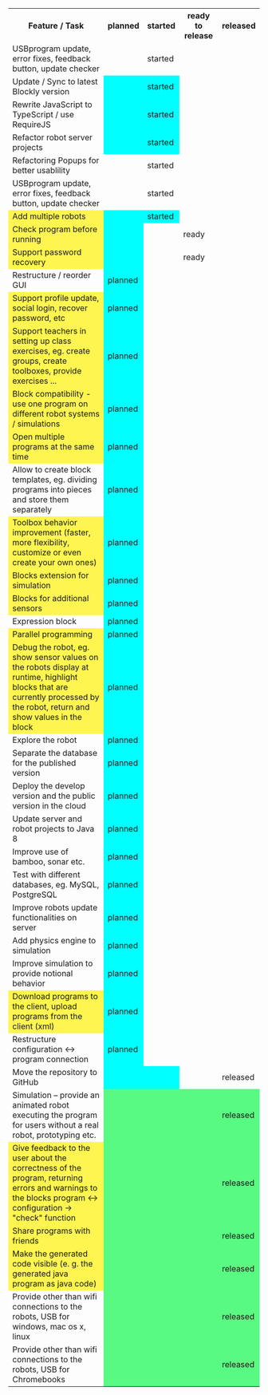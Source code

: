 <table>
  <tr>
    <th>Feature / Task </th>
    <th>planned</th>
    <th>started</th>
    <th>ready to release</th>
    <th>released</th>
  </tr><tr>
    <td>USBprogram update, error fixes, feedback button, update checker</td>    
    <td></td>
    <td>started</td>
    <td></td>
    <td></td>
  </tr><tr>
    <td>Update / Sync to latest Blockly version</td>
    <td bgcolor="#00ffff"></td>
    <td bgcolor="#00ffff">started</td>
    <td></td>
<td></td>
  </tr>
<tr>
    <td>Rewrite JavaScript to TypeScript / use RequireJS</td>
    <td bgcolor="#00ffff"></td>
    <td bgcolor="#00ffff">started</td>
    <td></td>
<td></td>
  </tr>
<tr>
    <td>Refactor robot server projects</td>
   <td bgcolor="#00ffff"></td>
    <td bgcolor="#00ffff">started</td>
    <td></td>
<td></td>
  </tr><tr>
    <td>Refactoring Popups for better usablility</td>    
    <td></td>
    <td>started</td>
    <td></td>
    <td></td>
  </tr><tr>
    <td>USBprogram update, error fixes, feedback button, update checker</td>    
    <td></td>
    <td>started</td>
    <td></td>
    <td></td>
  </tr><tr>
    <td bgcolor="#FFF550">Add multiple robots</td>
    <td  bgcolor="#00ffff"></td>
<td bgcolor="#00ffff">started</td>
    <td></td>
<td></td>
  </tr><tr>
    <td bgcolor="#FFF550">Check program before running</td>    
    <td  bgcolor="#00ffff"></td>
<td></td>
    <td>ready</td>
<td></td>
  </tr><tr>
    <td bgcolor="#FFF550">Support password recovery</td>    
    <td  bgcolor="#00ffff"></td>
<td></td>
    <td>ready</td>
<td></td>
  </tr><tr>
    <td>Restructure / reorder GUI</td>
    <td bgcolor="#00ffff">planned</td>
    <td></td>
    <td></td>
<td></td>
  </tr><tr>
    <td bgcolor="#FFF550">Support profile update, social login, recover password, etc</td>
    <td bgcolor="#00ffff">planned</td>
    <td></td>
    <td></td>
<td></td>
  </tr>
<tr>
    <td bgcolor="#FFF550">Support teachers in setting up class exercises, eg. create groups, create toolboxes, provide exercises ... </td>
    <td bgcolor="#00ffff">planned</td>
    <td></td>
    <td></td>
<td></td>
  </tr>
<tr>
<tr>
    <td bgcolor="#FFF550">Block compatibility - use one program on different robot systems / simulations</td>
    <td bgcolor="#00ffff">planned</td>
    <td></td>
    <td></td>
<td></td>
  </tr>
<tr>
    <td bgcolor="#FFF550">Open multiple programs at the same time</td>
    <td bgcolor="#00ffff">planned</td>
    <td></td>
    <td></td>
<td></td>
  </tr>
<tr>
    <td>Allow to create block templates, eg. dividing programs into pieces and store them separately
</td>
    <td bgcolor="#00ffff">planned</td>
    <td></td>
    <td></td>
<td></td>
  </tr>
<tr>
    <td bgcolor="#FFF550">Toolbox behavior improvement (faster, more flexibility, customize or even create your own ones) </td>
    <td bgcolor="#00ffff">planned</td>
    <td></td>
    <td></td>
<td></td>
  </tr>
<tr>
    <td bgcolor="#FFF550">Blocks extension for simulation</td>
    <td bgcolor="#00ffff">planned</td>
    <td></td>
    <td></td>
<td></td>
  </tr>
<tr>
    <td bgcolor="#FFF550">Blocks for additional sensors</td>
    <td bgcolor="#00ffff">planned</td>
    <td></td>
    <td></td>
<td></td>
  </tr>
<tr>
    <td>Expression block</td>
    <td bgcolor="#00ffff">planned</td>
    <td></td>
    <td></td>
<td></td>
  </tr>
<tr>
    <td bgcolor="#FFF550">Parallel  programming </td>
    <td bgcolor="#00ffff">planned</td>
    <td></td>
    <td></td>
<td></td>
  </tr>
<tr>
    <td bgcolor="#FFF550">Debug the robot, eg. show sensor values on the robots display at runtime, highlight blocks that are currently processed by the robot, return and show values in the block
 </td>
    <td bgcolor="#00ffff">planned</td>
    <td></td>
    <td></td>
<td></td>
  </tr>
<tr>
    <td>Explore the robot </td>
    <td bgcolor="#00ffff">planned</td>
    <td></td>
    <td></td>
<td></td>
  </tr>

<tr>
    <td>Separate the database for the published version</td>
    <td bgcolor="#00ffff">planned</td>
    <td></td>
    <td></td>
<td></td>
  </tr>
<tr>
    <td>Deploy the develop version and the public version in the cloud</td>
    <td bgcolor="#00ffff">planned</td>
    <td></td>
    <td></td>
<td></td>
  </tr>

<tr>
    <td>Update server and robot projects to Java 8</td>
    <td bgcolor="#00ffff">planned</td>
    <td></td>
    <td></td>
<td></td>
  </tr>
<tr>
    <td>Improve use of bamboo, sonar etc.</td>
    <td bgcolor="#00ffff">planned</td>
    <td></td>
    <td></td>
<td></td>
  </tr>
<tr>
    <td>Test with different databases, eg. MySQL, PostgreSQL</td>
    <td bgcolor="#00ffff">planned</td>
    <td></td>
    <td></td>
<td></td>
  </tr>
<tr>
    <td>Improve robots update functionalities on server</td>
    <td bgcolor="#00ffff">planned</td>
    <td></td>
    <td></td>
<td></td>
  </tr>
<tr>
    <td>Add physics engine to simulation</td>
    <td bgcolor="#00ffff">planned</td>
    <td></td>
    <td></td>
<td></td>
  </tr>
<tr>
    <td>Improve simulation to provide notional behavior</td>
    <td bgcolor="#00ffff">planned</td>
    <td></td>
    <td></td>
<td></td>
  </tr>
<tr>
    <td bgcolor="#FFF550">Download programs to the client, upload programs from the client (xml)
</td>
    <td bgcolor="#00ffff">planned</td>
    <td></td>
    <td></td>
<td></td>
  </tr>
<tr>
    <td>Restructure configuration <-> program connection</td>
    <td bgcolor="#00ffff">planned</td>
    <td></td>
    <td></td>
<td></td>
  </tr><tr>
    <td>Move the repository to GitHub</td>
    <td bgcolor="#00ffff"></td>
    <td bgcolor="#00ffff"></td>
    <td></td>
<td>released</td>
  </tr><tr>
    <td>Simulation – provide an animated robot executing the program for users without a real robot, prototyping etc. </td>
    <td bgcolor="#58FA82"></td>
    <td bgcolor="#58FA82"></td>
<td bgcolor="#58FA82"></td>
    <td bgcolor="#58FA82">released</td>
  </tr>
<tr>
    <td bgcolor="#FFF550">Give feedback to the user about the correctness of the program, returning errors and warnings to the blocks
program <-> configuration
 -> "check" function
</td>
    <td bgcolor="#58FA82"></td>
    <td bgcolor="#58FA82"></td>
<td bgcolor="#58FA82"></td>
    <td bgcolor="#58FA82">released</td>
  </tr>
<tr>
    <td bgcolor="#FFF550">Share programs with friends</td>
    <td bgcolor="#58FA82"></td>
    <td bgcolor="#58FA82"></td>
<td bgcolor="#58FA82"></td>
    <td bgcolor="#58FA82">released</td>
  </tr>
<tr>
    <td bgcolor="#FFF550">Make the generated code visible (e. g. the generated java program as java code)</td>
    <td bgcolor="#58FA82"></td>
    <td bgcolor="#58FA82"></td>
<td bgcolor="#58FA82"></td>
    <td bgcolor="#58FA82">released</td>
  </tr>
<tr>
    <td>Provide other than wifi connections to the robots, USB  for windows, mac os x, linux</td>
    <td bgcolor="#58FA82"></td>
    <td bgcolor="#58FA82"></td>
<td bgcolor="#58FA82"></td>
    <td bgcolor="#58FA82">released</td>
  </tr>
 <td>Provide other than wifi connections to the robots, USB for Chromebooks</td>
    <td bgcolor="#58FA82"></td>
    <td bgcolor="#58FA82"></td>
<td bgcolor="#58FA82"></td>
    <td bgcolor="#58FA82">released</td>
  </tr>
</table>
